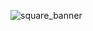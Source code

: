 ![square_banner](https://user-images.githubusercontent.com/77892920/227832174-2c8ed0c2-a94c-40af-9135-a6dbcf717200.png)
